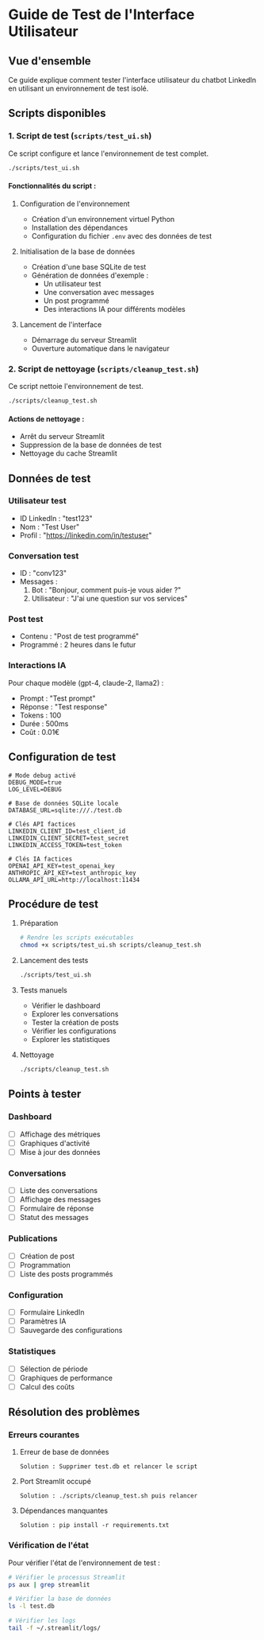 # Guide de Test de l'Interface Utilisateur

## Vue d'ensemble

Ce guide explique comment tester l'interface utilisateur du chatbot LinkedIn en utilisant un environnement de test isolé.

## Scripts disponibles

### 1. Script de test (`scripts/test_ui.sh`)

Ce script configure et lance l'environnement de test complet.

```bash
./scripts/test_ui.sh
```

#### Fonctionnalités du script :

1. Configuration de l'environnement
   - Création d'un environnement virtuel Python
   - Installation des dépendances
   - Configuration du fichier `.env` avec des données de test

2. Initialisation de la base de données
   - Création d'une base SQLite de test
   - Génération de données d'exemple :
     - Un utilisateur test
     - Une conversation avec messages
     - Un post programmé
     - Des interactions IA pour différents modèles

3. Lancement de l'interface
   - Démarrage du serveur Streamlit
   - Ouverture automatique dans le navigateur

### 2. Script de nettoyage (`scripts/cleanup_test.sh`)

Ce script nettoie l'environnement de test.

```bash
./scripts/cleanup_test.sh
```

#### Actions de nettoyage :
- Arrêt du serveur Streamlit
- Suppression de la base de données de test
- Nettoyage du cache Streamlit

## Données de test

### Utilisateur test
- ID LinkedIn : "test123"
- Nom : "Test User"
- Profil : "https://linkedin.com/in/testuser"

### Conversation test
- ID : "conv123"
- Messages :
  1. Bot : "Bonjour, comment puis-je vous aider ?"
  2. Utilisateur : "J'ai une question sur vos services"

### Post test
- Contenu : "Post de test programmé"
- Programmé : 2 heures dans le futur

### Interactions IA
Pour chaque modèle (gpt-4, claude-2, llama2) :
- Prompt : "Test prompt"
- Réponse : "Test response"
- Tokens : 100
- Durée : 500ms
- Coût : 0.01€

## Configuration de test

```env
# Mode debug activé
DEBUG_MODE=true
LOG_LEVEL=DEBUG

# Base de données SQLite locale
DATABASE_URL=sqlite:///./test.db

# Clés API factices
LINKEDIN_CLIENT_ID=test_client_id
LINKEDIN_CLIENT_SECRET=test_secret
LINKEDIN_ACCESS_TOKEN=test_token

# Clés IA factices
OPENAI_API_KEY=test_openai_key
ANTHROPIC_API_KEY=test_anthropic_key
OLLAMA_API_URL=http://localhost:11434
```

## Procédure de test

1. Préparation
   ```bash
   # Rendre les scripts exécutables
   chmod +x scripts/test_ui.sh scripts/cleanup_test.sh
   ```

2. Lancement des tests
   ```bash
   ./scripts/test_ui.sh
   ```

3. Tests manuels
   - Vérifier le dashboard
   - Explorer les conversations
   - Tester la création de posts
   - Vérifier les configurations
   - Explorer les statistiques

4. Nettoyage
   ```bash
   ./scripts/cleanup_test.sh
   ```

## Points à tester

### Dashboard
- [ ] Affichage des métriques
- [ ] Graphiques d'activité
- [ ] Mise à jour des données

### Conversations
- [ ] Liste des conversations
- [ ] Affichage des messages
- [ ] Formulaire de réponse
- [ ] Statut des messages

### Publications
- [ ] Création de post
- [ ] Programmation
- [ ] Liste des posts programmés

### Configuration
- [ ] Formulaire LinkedIn
- [ ] Paramètres IA
- [ ] Sauvegarde des configurations

### Statistiques
- [ ] Sélection de période
- [ ] Graphiques de performance
- [ ] Calcul des coûts

## Résolution des problèmes

### Erreurs courantes

1. Erreur de base de données
   ```
   Solution : Supprimer test.db et relancer le script
   ```

2. Port Streamlit occupé
   ```
   Solution : ./scripts/cleanup_test.sh puis relancer
   ```

3. Dépendances manquantes
   ```
   Solution : pip install -r requirements.txt
   ```

### Vérification de l'état

Pour vérifier l'état de l'environnement de test :
```bash
# Vérifier le processus Streamlit
ps aux | grep streamlit

# Vérifier la base de données
ls -l test.db

# Vérifier les logs
tail -f ~/.streamlit/logs/
``` 